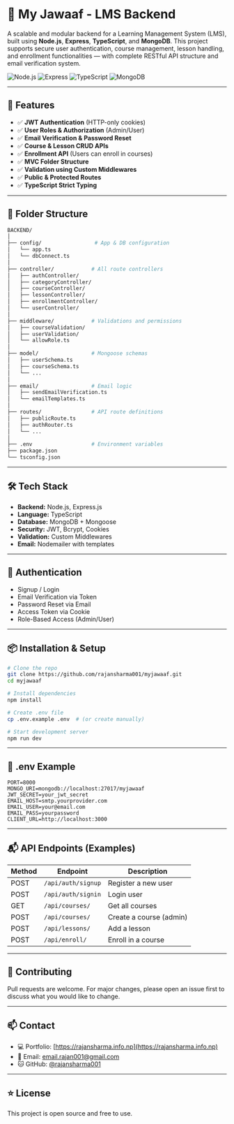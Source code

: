 # 📘 My Jawaaf - LMS Backend

A scalable and modular backend for a Learning Management System (LMS), built using **Node.js**, **Express**, **TypeScript**, and **MongoDB**. This project supports secure user authentication, course management, lesson handling, and enrollment functionalities — with complete RESTful API structure and email verification system.

![Node.js](https://img.shields.io/badge/Node.js-16.x-green?logo=node.js)
![Express](https://img.shields.io/badge/Express.js-Backend-blue)
![TypeScript](https://img.shields.io/badge/TypeScript-Strict--Mode-blue?logo=typescript)
![MongoDB](https://img.shields.io/badge/MongoDB-Database-green?logo=mongodb)

---

## 🚀 Features

- ✅ **JWT Authentication** (HTTP-only cookies)
- ✅ **User Roles & Authorization** (Admin/User)
- ✅ **Email Verification & Password Reset**
- ✅ **Course & Lesson CRUD APIs**
- ✅ **Enrollment API** (Users can enroll in courses)
- ✅ **MVC Folder Structure**
- ✅ **Validation using Custom Middlewares**
- ✅ **Public & Protected Routes**
- ✅ **TypeScript Strict Typing**

---

## 📁 Folder Structure

```bash
BACKEND/
│
├── config/                 # App & DB configuration
│   └── app.ts
│   └── dbConnect.ts
│
├── controller/            # All route controllers
│   ├── authController/
│   ├── categoryController/
│   ├── courseController/
│   ├── lessonController/
│   ├── enrollmentController/
│   └── userController/
│
├── middleware/            # Validations and permissions
│   ├── courseValidation/
│   ├── userValidation/
│   └── allowRole.ts
│
├── model/                 # Mongoose schemas
│   ├── userSchema.ts
│   ├── courseSchema.ts
│   └── ...
│
├── email/                 # Email logic
│   ├── sendEmailVerification.ts
│   └── emailTemplates.ts
│
├── routes/                # API route definitions
│   ├── publicRoute.ts
│   ├── authRouter.ts
│   └── ...
│
├── .env                   # Environment variables
├── package.json
└── tsconfig.json
```

---

## 🛠 Tech Stack

- **Backend:** Node.js, Express.js
- **Language:** TypeScript
- **Database:** MongoDB + Mongoose
- **Security:** JWT, Bcrypt, Cookies
- **Validation:** Custom Middlewares
- **Email:** Nodemailer with templates

---

## 🔐 Authentication

- Signup / Login
- Email Verification via Token
- Password Reset via Email
- Access Token via Cookie
- Role-Based Access (Admin/User)

---

## 📦 Installation & Setup

```bash
# Clone the repo
git clone https://github.com/rajansharma001/myjawaaf.git
cd myjawaaf

# Install dependencies
npm install

# Create .env file
cp .env.example .env  # (or create manually)

# Start development server
npm run dev
```

---

## 🔑 .env Example

```
PORT=8000
MONGO_URI=mongodb://localhost:27017/myjawaaf
JWT_SECRET=your_jwt_secret
EMAIL_HOST=smtp.yourprovider.com
EMAIL_USER=your@email.com
EMAIL_PASS=yourpassword
CLIENT_URL=http://localhost:3000
```

---

## 📬 API Endpoints (Examples)

| Method | Endpoint           | Description             |
| ------ | ------------------ | ----------------------- |
| POST   | `/api/auth/signup` | Register a new user     |
| POST   | `/api/auth/signin` | Login user              |
| GET    | `/api/courses/`    | Get all courses         |
| POST   | `/api/courses/`    | Create a course (admin) |
| POST   | `/api/lessons/`    | Add a lesson            |
| POST   | `/api/enroll/`     | Enroll in a course      |

---

## 🙌 Contributing

Pull requests are welcome. For major changes, please open an issue first to discuss what you would like to change.

---

## 📫 Contact

- 💻 Portfolio: [https://rajansharma.info.np](https://rajansharma.info.np)
- 📧 Email: [email.rajan001@gmail.com](mailto:email.rajan001@gmail.com)
- 🐱 GitHub: [@rajansharma001](https://github.com/rajansharma001)

---

## ⭐ License

This project is open source and free to use.
